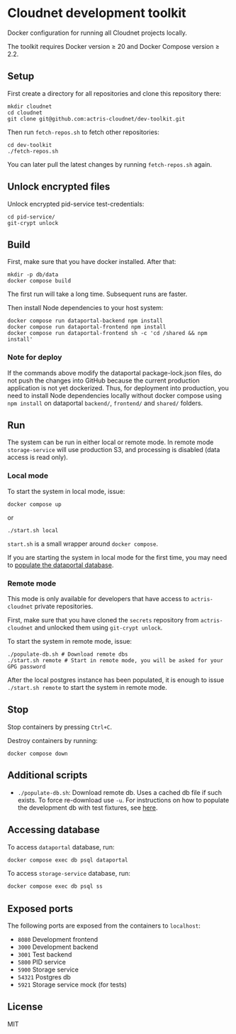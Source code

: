 # Cloudnet development toolkit
Docker configuration for running all Cloudnet projects locally.

The toolkit requires Docker version ≥ 20 and Docker Compose version ≥ 2.2.

## Setup

First create a directory for all repositories and clone this repository there:

```shell
mkdir cloudnet
cd cloudnet
git clone git@github.com:actris-cloudnet/dev-toolkit.git
```

Then run `fetch-repos.sh` to fetch other repositories:

```shell
cd dev-toolkit
./fetch-repos.sh
```

You can later pull the latest changes by running `fetch-repos.sh` again.

## Unlock encrypted files

Unlock encrypted pid-service test-credentials:

```shell
cd pid-service/
git-crypt unlock
```

## Build

First, make sure that you have docker installed. After that:

```shell
mkdir -p db/data
docker compose build
```

The first run will take a long time. Subsequent runs are faster.

Then install Node dependencies to your host system:

```shell
docker compose run dataportal-backend npm install
docker compose run dataportal-frontend npm install
docker compose run dataportal-frontend sh -c 'cd /shared && npm install'
```

### Note for deploy

If the commands above modify the dataportal package-lock.json files, do not push the changes into GitHub
because the current production application is not yet dockerized. Thus, for deployment into
production, you need to install Node dependencies locally without docker compose using
`npm install` on dataportal `backend/`, `frontend/` and `shared/` folders.

## Run

The system can be run in either local or remote mode. In remote mode `storage-service` will use production S3,
and processing is disabled (data access is read only).

### Local mode

To start the system in local mode, issue:

```shell
docker compose up
```

or

```shell
./start.sh local
```

`start.sh` is a small wrapper around `docker compose`.

If you are starting the system in local mode for the first time, you may need to [populate the dataportal database](https://github.com/actris-cloudnet/dataportal/#populating-the-database).

### Remote mode

This mode is only available for developers that have access to `actris-cloudnet` private repositories.

First, make sure that you have cloned the `secrets` repository from `actris-cloudnet` and unlocked them using `git-crypt unlock`.

To start the system in remote mode, issue:

```shell
./populate-db.sh # Download remote dbs
./start.sh remote # Start in remote mode, you will be asked for your GPG password
```

After the local postgres instance has been populated, it is enough to issue `./start.sh remote` to start the system in remote mode.

## Stop

Stop containers by pressing `Ctrl+C`.

Destroy containers by running:

```shell
docker compose down
```

## Additional scripts

- `./populate-db.sh`: Download remote db. Uses a cached db file if such exists. To force re-download use `-u`.
For instructions on how to populate the development db with test fixtures, see [here](https://github.com/actris-cloudnet/dataportal/#populating-the-database).

## Accessing database

To access `dataportal` database, run:

```sh
docker compose exec db psql dataportal
```

To access `storage-service` database, run:

```sh
docker compose exec db psql ss
```

## Exposed ports

The following ports are exposed from the containers to `localhost`:

- `8080` Development frontend
- `3000` Development backend
- `3001` Test backend
- `5800` PID service
- `5900` Storage service
- `54321` Postgres db
- `5921` Storage service mock (for tests)

## License

MIT
